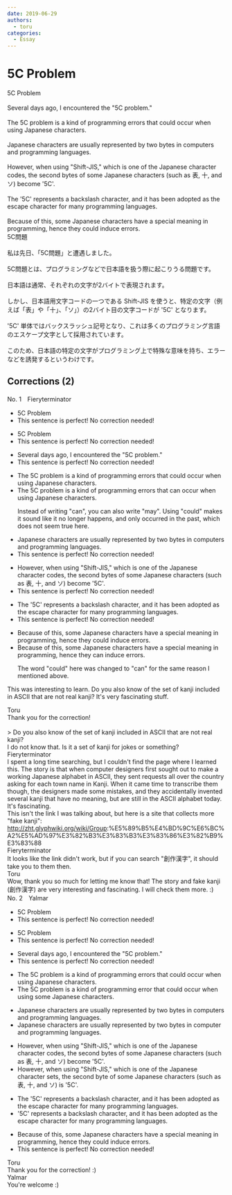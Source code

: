 ```yaml
---
date: 2019-06-29
authors:
  - toru
categories:
  - Essay
---
```


<h1 id="subject_show">5C Problem</h1>
<div class="date" hidden>Jun 29, 2019 18:48</div>
<div id="post"><div id="body_show_ori">
5C Problem<br/><br/>Several days ago, I encountered the "5C problem."<br/><br/>The 5C problem is a kind of programming errors that could occur when using Japanese characters.<br/><br/>Japanese characters are usually represented by two bytes in computers and programming languages.<br/><br/>However, when using "Shift-JIS," which is one of the Japanese character codes, the second bytes of some Japanese characters (such as 表, 十, and ソ) become '5C'.<br/><br/>The '5C' represents a backslash character, and it has been adopted as the escape character for many programming languages.<br/><br/>Because of this, some Japanese characters have a special meaning in programming, hence they could induce errors.
</div></div>

<!-- more -->

<div id="post_ja"><div id="body_show_mo">
5C問題<br/><br/>私は先日、「5C問題」と遭遇しました。<br/><br/>5C問題とは、プログラミングなどで日本語を扱う際に起こりうる問題です。<br/><br/>日本語は通常、それぞれの文字が2バイトで表現されます。<br/><br/>しかし、日本語用文字コードの一つである Shift-JIS を使うと、特定の文字（例えば「表」や「十」、「ソ」）の2バイト目の文字コードが '5C' となります。<br/><br/>'5C' 単体ではバックスラッシュ記号となり、これは多くのプログラミング言語のエスケープ文字として採用されています。<br/><br/>このため、日本語の特定の文字がプログラミング上で特殊な意味を持ち、エラーなどを誘発するというわけです。
</div></div>

## Corrections (2)
<div id="block"><div class="first_name"> No. 1　<span class="just_name">Fieryterminator</span></div><div id="block2">
<ul class="correction_field">
<li class="incorrect">5C Problem</li>
<li class="corrected perfect">This sentence is perfect! No correction needed!</li>
</ul>
<ul class="correction_field">
<li class="incorrect">5C Problem</li>
<li class="corrected perfect">This sentence is perfect! No correction needed!</li>
</ul>
<ul class="correction_field">
<li class="incorrect">Several days ago, I encountered the "5C problem."</li>
<li class="corrected perfect">This sentence is perfect! No correction needed!</li>
</ul>
<ul class="correction_field">
<li class="incorrect">The 5C problem is a kind of programming errors that could occur when using Japanese characters.</li>
<li class="corrected correct">
The 5C problem is a kind of programming error<span class="sline">s</span> that <span class="f_blue">can</span> occur when using Japanese characters.
<p class="correction_comment">Instead of writing "can", you can also write "may". Using "could" makes it sound like it no longer happens, and only occurred in the past, which does not seem true here.</p>
</li>
</ul>
<ul class="correction_field">
<li class="incorrect">Japanese characters are usually represented by two bytes in computers and programming languages.</li>
<li class="corrected perfect">This sentence is perfect! No correction needed!</li>
</ul>
<ul class="correction_field">
<li class="incorrect">However, when using "Shift-JIS," which is one of the Japanese character codes, the second bytes of some Japanese characters (such as 表, 十, and ソ) become '5C'.</li>
<li class="corrected perfect">This sentence is perfect! No correction needed!</li>
</ul>
<ul class="correction_field">
<li class="incorrect">The '5C' represents a backslash character, and it has been adopted as the escape character for many programming languages.</li>
<li class="corrected perfect">This sentence is perfect! No correction needed!</li>
</ul>
<ul class="correction_field">
<li class="incorrect">Because of this, some Japanese characters have a special meaning in programming, hence they could induce errors.</li>
<li class="corrected correct">
Because of this, some Japanese characters have a special meaning in programming, hence they <span class="f_blue">can</span> induce errors.
<p class="correction_comment">The word "could" here was changed to "can" for the same reason I mentioned above.</p>
</li>
</ul>
<p class="comment_small">
 This was interesting to learn. Do you also know of the set of kanji included in ASCII that are not real kanji? It's very fascinating stuff.
 <br/>
</p>

</div><div class="name"><span class="just_name">Toru</span><br>
Thank you for the correction!<br/><br/>&gt;  Do you also know of the set of kanji included in ASCII that are not real kanji?<br/>I do not know that. Is it a set of kanji for jokes or something?
</div>
<div class="name"><span class="just_name">Fieryterminator</span><br>
I spent a long time searching, but I couldn't find the page where I learned this. The story is that when computer designers first sought out to make a working Japanese alphabet in ASCII, they sent requests all over the country asking for each town name in Kanji. When it came time to transcribe them though, the designers made some mistakes, and they accidentally invented several kanji that have no meaning, but are still in the ASCII alphabet today. It's fascinating.<br/>This isn't the link I was talking about, but here is a site that collects more "fake kanji":<br/><a href="http://zht.glyphwiki.org/wiki/Group" target="_blank">http://zht.glyphwiki.org/wiki/Group</a>:%E5%89%B5%E4%BD%9C%E6%BC%A2%E5%AD%97%E3%82%B3%E3%83%B3%E3%83%86%E3%82%B9%E3%83%88
</div>
<div class="name"><span class="just_name">Fieryterminator</span><br>
It looks like the link didn't work, but if you can search "創作漢字", it should take you to them then.
</div>
<div class="name"><span class="just_name">Toru</span><br>
Wow, thank you so much for letting me know that! The story and fake kanji (創作漢字) are very interesting and fascinating. I will check them more. :)
</div>
</div>
<div id="block"><div class="first_name"> No. 2　<span class="just_name">Yalmar</span></div><div id="block2">
<ul class="correction_field">
<li class="incorrect">5C Problem</li>
<li class="corrected perfect">This sentence is perfect! No correction needed!</li>
</ul>
<ul class="correction_field">
<li class="incorrect">5C Problem</li>
<li class="corrected perfect">This sentence is perfect! No correction needed!</li>
</ul>
<ul class="correction_field">
<li class="incorrect">Several days ago, I encountered the "5C problem."</li>
<li class="corrected perfect">This sentence is perfect! No correction needed!</li>
</ul>
<ul class="correction_field">
<li class="incorrect">The 5C problem is a kind of programming errors that could occur when using Japanese characters.</li>
<li class="corrected correct">
The 5C problem is a kind of programming <span class="f_red">error</span> that could occur when using <span class="f_red">some</span> Japanese characters.
</li>
</ul>
<ul class="correction_field">
<li class="incorrect">Japanese characters are usually represented by two bytes in computers and programming languages.</li>
<li class="corrected correct">
Japanese characters are usually represented by two bytes in <span class="f_red">computer</span> and programming languages.
</li>
</ul>
<ul class="correction_field">
<li class="incorrect">However, when using "Shift-JIS," which is one of the Japanese character codes, the second bytes of some Japanese characters (such as 表, 十, and ソ) become '5C'.</li>
<li class="corrected correct">
However, when using "Shift-JIS," which is one of the Japanese <span class="f_red">character sets</span>, the second <span class="f_red">byte</span> of some Japanese characters (such as 表, 十, and ソ) <span class="f_red">is</span> '5C'.
</li>
</ul>
<ul class="correction_field">
<li class="incorrect">The '5C' represents a backslash character, and it has been adopted as the escape character for many programming languages.</li>
<li class="corrected correct">
'5C' represents a backslash character, and it has been adopted as the escape character for many programming languages.
</li>
</ul>
<ul class="correction_field">
<li class="incorrect">Because of this, some Japanese characters have a special meaning in programming, hence they could induce errors.</li>
<li class="corrected perfect">This sentence is perfect! No correction needed!</li>
</ul>
</div><div class="name"><span class="just_name">Toru</span><br>
Thank you for the correction! :)
</div>
<div class="name"><span class="just_name">Yalmar</span><br>
You're welcome :)
</div>
</div>
